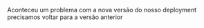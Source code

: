 Aconteceu um problema com a nova versão do nosso deployment precisamos voltar para a versão anterior